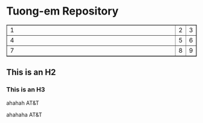 # Tuong-em Repository #

<table border="1">
    <tr>
        <td width="330%">1</td>
		<td width="340%">2</td>
		<td width="330%">3</td>
    </tr>
	<tr>
        <td width="33%">4</td>
		<td width="34%">5</td>
		<td width="33%">6</td>
    </tr>
	<tr>
        <td width="33%">7</td>
		<td width="34%">8</td>
		<td width="33%">9</td>
    </tr>
</table>

## This is an H2 ##

### This is an H3 ######



ahahah AT&T


ahahaha AT&amp;T